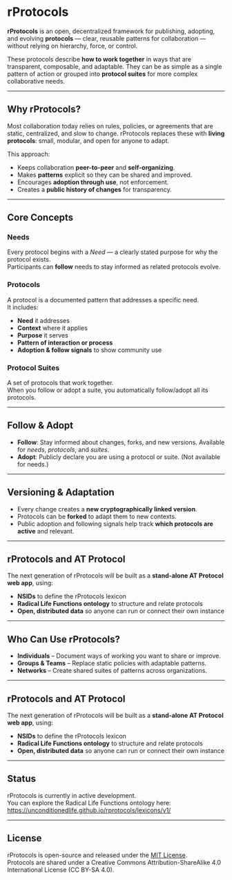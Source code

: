 # rProtocols

**rProtocols** is an open, decentralized framework for publishing, adopting, and evolving **protocols** — clear, reusable patterns for collaboration — without relying on hierarchy, force, or control.

These protocols describe **how to work together** in ways that are transparent, composable, and adaptable. They can be as simple as a single pattern of action or grouped into **protocol suites** for more complex collaborative needs.

---

## Why rProtocols?

Most collaboration today relies on rules, policies, or agreements that are static, centralized, and slow to change. rProtocols replaces these with **living protocols**: small, modular, and open for anyone to adapt.

This approach:
- Keeps collaboration **peer-to-peer** and **self-organizing**.
- Makes **patterns** explicit so they can be shared and improved.
- Encourages **adoption through use**, not enforcement.
- Creates a **public history of changes** for transparency.

---

## Core Concepts

### **Needs**
Every protocol begins with a *Need* — a clearly stated purpose for why the protocol exists.  
Participants can **follow** needs to stay informed as related protocols evolve.

### **Protocols**
A protocol is a documented pattern that addresses a specific need.  
It includes:
- **Need** it addresses  
- **Context** where it applies  
- **Purpose** it serves  
- **Pattern of interaction or process**  
- **Adoption & follow signals** to show community use

### **Protocol Suites**
A set of protocols that work together.  
When you follow or adopt a suite, you automatically follow/adopt all its protocols.

---

## Follow & Adopt

- **Follow**: Stay informed about changes, forks, and new versions. Available for *needs*, *protocols*, and *suites*.  
- **Adopt**: Publicly declare you are using a protocol or suite. (Not available for needs.)

---

## Versioning & Adaptation

- Every change creates a **new cryptographically linked version**.  
- Protocols can be **forked** to adapt them to new contexts.  
- Public adoption and following signals help track **which protocols are active** and relevant.

---

## rProtocols and AT Protocol

The next generation of rProtocols will be built as a **stand-alone AT Protocol web app**, using:
- **NSIDs** to define the rProtocols lexicon
- **Radical Life Functions ontology** to structure and relate protocols
- **Open, distributed data** so anyone can run or connect their own instance

---

## Who Can Use rProtocols?

- **Individuals** – Document ways of working you want to share or improve.  
- **Groups & Teams** – Replace static policies with adaptable patterns.  
- **Networks** – Create shared suites of patterns across organizations.

---

## rProtocols and AT Protocol

The next generation of rProtocols will be built as a **stand-alone AT Protocol web app**, using:
- **NSIDs** to define the rProtocols lexicon
- **Radical Life Functions ontology** to structure and relate protocols
- **Open, distributed data** so anyone can run or connect their own instance

---

## Status

rProtocols is currently in active development.  
You can explore the Radical Life Functions ontology here:  
https://unconditionedlife.github.io/rprotocols/lexicons/v1/

---

## License

rProtocols is open-source and released under the [MIT License](LICENSE).  
Protocols are shared under a Creative Commons Attribution-ShareAlike 4.0 International License (CC BY-SA 4.0).
